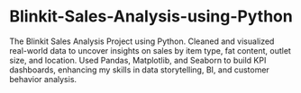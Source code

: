 # Blinkit-Sales-Analysis-using-Python
The Blinkit Sales Analysis Project using Python. Cleaned and visualized real-world data to uncover insights on sales by item type, fat content, outlet size, and location. Used Pandas, Matplotlib, and Seaborn to build KPI dashboards, enhancing my skills in data storytelling, BI, and customer behavior analysis.
